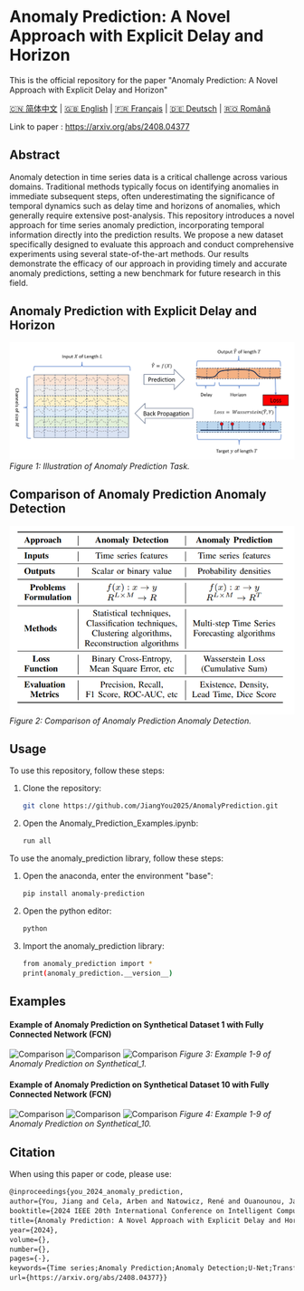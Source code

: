 
# Anomaly Prediction: A Novel Approach with Explicit Delay and Horizon
This is the official repository for the paper "Anomaly Prediction: A Novel Approach with Explicit Delay and Horizon" 

[🇨🇳 简体中文](./readme_zh.md) | [🇬🇧 English](./readme.md) | [🇫🇷 Français](./readme_fr.md) | [🇩🇪 Deutsch](./readme_de.md) | [🇷🇴 Română](./readme_ro.md)


Link to paper : https://arxiv.org/abs/2408.04377

## Abstract
Anomaly detection in time series data is a critical challenge across various domains. Traditional methods typically focus on identifying anomalies in immediate subsequent steps, often underestimating the significance of temporal dynamics such as delay time and horizons of anomalies, which generally require extensive post-analysis. This repository introduces a novel approach for time series anomaly prediction, incorporating temporal information directly into the prediction results. We propose a new dataset specifically designed to evaluate this approach and conduct comprehensive experiments using several state-of-the-art methods. Our results demonstrate the efficacy of our approach in providing timely and accurate anomaly predictions, setting a new benchmark for future research in this field.

## Anomaly Prediction with Explicit Delay and Horizon 
![Anomaly Prediction](./figure/anomaly_prediction.png)
*Figure 1: Illustration of Anomaly Prediction Task.*

## Comparison of Anomaly Prediction Anomaly Detection
![Comparison](./figure/comparison_ad_ap.png)
*Figure 2: Comparison of Anomaly Prediction Anomaly Detection.*

## Usage
To use this repository, follow these steps:

1. Clone the repository:
   ```bash
   git clone https://github.com/JiangYou2025/AnomalyPrediction.git


2. Open the Anomaly_Prediction_Examples.ipynb:
   ```bash
   run all

To use the anomaly_prediction library, follow these steps:
1. Open the anaconda, enter the environment "base":
   ```bash
   pip install anomaly-prediction

2. Open the python editor:
   ```bash
   python

3. Import the anomaly_prediction library:
   ```bash
   from anomaly_prediction import *
   print(anomaly_prediction.__version__)

## Examples

#### Example of Anomaly Prediction on Synthetical Dataset 1 with Fully Connected Network (FCN)
![Comparison](./figure/synthetical_1_test_prediction_example_1.png)
![Comparison](./figure/synthetical_1_test_prediction_example_2.png)
![Comparison](./figure/synthetical_1_test_prediction_example_3.png)
*Figure 3: Example 1-9 of Anomaly Prediction on Synthetical_1.*

#### Example of Anomaly Prediction on Synthetical Dataset 10 with Fully Connected Network (FCN)
![Comparison](./figure/synthetical_10_test_prediction_example_1.png)
![Comparison](./figure/synthetical_10_test_prediction_example_2.png)
![Comparison](./figure/synthetical_10_test_prediction_example_3.png)
*Figure 4: Example 1-9 of Anomaly Prediction on Synthetical_10.*


## Citation
When using this paper or code, please use:
   ```tex
   @inproceedings{you_2024_anomaly_prediction,
   author={You, Jiang and Cela, Arben and Natowicz, René and Ouanounou, Jacob and Siarry, Patrick},
   booktitle={2024 IEEE 20th International Conference on Intelligent Computer Communication and Processing (ICCP)}, 
   title={Anomaly Prediction: A Novel Approach with Explicit Delay and Horizon},
   year={2024},
   volume={},
   number={},
   pages={-},
   keywords={Time series;Anomaly Prediction;Anomaly Detection;U-Net;Transformers;},
   url={https://arxiv.org/abs/2408.04377}}
   ```